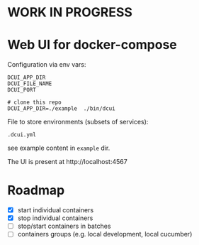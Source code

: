 # WORK IN PROGRESS

# Web UI for docker-compose

Configuration via env vars:
```
DCUI_APP_DIR
DCUI_FILE_NAME
DCUI_PORT
```

```
# clone this repo
DCUI_APP_DIR=./example  ./bin/dcui
```

File to store environments (subsets of services):
```
.dcui.yml
```
see example content in `example` dir.

The UI is present at http://localhost:4567

# Roadmap

 * [x] start individual containers
 * [x] stop individual containers
 * [ ] stop/start containers in batches
 * [ ] containers groups (e.g. local development, local cucumber)
